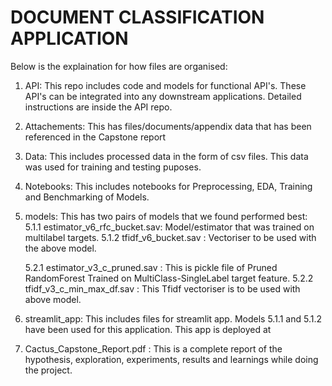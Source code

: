 # DOCUMENT CLASSIFICATION APPLICATION 

Below is the explaination for how files are organised:
1. API: This repo includes code and models for functional API's. These API's can be integrated into any downstream applications. Detailed instructions are inside the API repo. 
2. Attachements: This has files/documents/appendix data that has been referenced in the Capstone report
3. Data: This includes processed data in the form of csv files. This data was used for training and testing puposes. 
4. Notebooks: This includes notebooks for Preprocessing, EDA, Training and Benchmarking of Models. 
5. models: This has two pairs of models that we found performed best:
   5.1.1 estimator_v6_rfc_bucket.sav: Model/estimator that was trained on multilabel targets. 
   5.1.2 tfidf_v6_bucket.sav : Vectoriser to be used with the above model. 

   5.2.1 estimator_v3_c_pruned.sav : This is pickle file of Pruned RandomForest Trained on MultiClass-SingleLabel target feature. 
   5.2.2 tfidf_v3_c_min_max_df.sav : This Tfidf vectoriser is to be used with above model. 

6. streamlit_app: This includes files for streamlit app. Models 5.1.1 and 5.1.2 have been used for this application. This app is deployed at 
7. Cactus_Capstone_Report.pdf : This is a complete report of the hypothesis, exploration, experiments, results and learnings while doing the project. 

